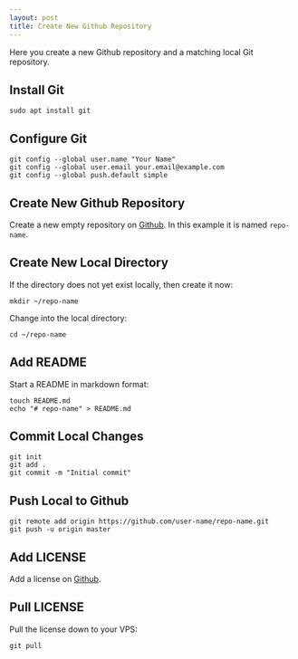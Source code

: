 ```yaml
---
layout: post
title: Create New Github Repository
---
```


Here you create a new Github repository and a matching local Git repository.

## Install Git

```
sudo apt install git
```

## Configure Git

```
git config --global user.name "Your Name"
git config --global user.email your.email@example.com
git config --global push.default simple
```

## Create New Github Repository

Create a new empty repository on [Github](https://github.com). In this example it is named `repo-name`.

## Create New Local Directory

If the directory does not yet exist locally, then create it now:

```
mkdir ~/repo-name
```

Change into the local directory:

```
cd ~/repo-name
```

## Add README

Start a README in markdown format:

```
touch README.md
echo "# repo-name" > README.md
```

## Commit Local Changes

```
git init
git add .
git commit -m "Initial commit"
```

## Push Local to Github

```
git remote add origin https://github.com/user-name/repo-name.git
git push -u origin master
```

## Add LICENSE

Add a license on [Github](https://github.com).

## Pull LICENSE

Pull the license down to your VPS:

```
git pull
```
